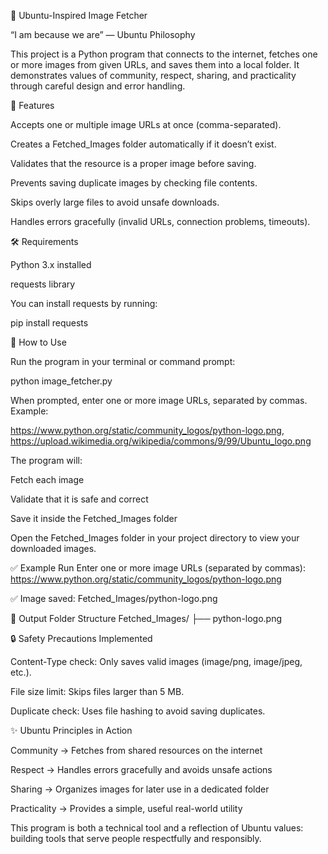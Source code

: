 📸 Ubuntu-Inspired Image Fetcher

“I am because we are” — Ubuntu Philosophy

This project is a Python program that connects to the internet, fetches one or more images from given URLs, and saves them into a local folder. It demonstrates values of community, respect, sharing, and practicality through careful design and error handling.


🎯 Features

Accepts one or multiple image URLs at once (comma-separated).

Creates a Fetched_Images folder automatically if it doesn’t exist.

Validates that the resource is a proper image before saving.

Prevents saving duplicate images by checking file contents.

Skips overly large files to avoid unsafe downloads.

Handles errors gracefully (invalid URLs, connection problems, timeouts).


🛠️ Requirements

Python 3.x installed


requests
 library


You can install requests by running:

pip install requests


🚀 How to Use

Run the program in your terminal or command prompt:

python image_fetcher.py



When prompted, enter one or more image URLs, separated by commas.
Example:

https://www.python.org/static/community_logos/python-logo.png, https://upload.wikimedia.org/wikipedia/commons/9/99/Ubuntu_logo.png



The program will:

Fetch each image

Validate that it is safe and correct

Save it inside the Fetched_Images folder

Open the Fetched_Images folder in your project directory to view your downloaded images.


✅ Example Run
Enter one or more image URLs (separated by commas): https://www.python.org/static/community_logos/python-logo.png

✅ Image saved: Fetched_Images/python-logo.png


📂 Output Folder Structure
Fetched_Images/
  ├── python-logo.png


🔒 Safety Precautions Implemented

Content-Type check: Only saves valid images (image/png, image/jpeg, etc.).

File size limit: Skips files larger than 5 MB.

Duplicate check: Uses file hashing to avoid saving duplicates.


✨ Ubuntu Principles in Action

Community → Fetches from shared resources on the internet

Respect → Handles errors gracefully and avoids unsafe actions

Sharing → Organizes images for later use in a dedicated folder

Practicality → Provides a simple, useful real-world utility

This program is both a technical tool and a reflection of Ubuntu values: building tools that serve people respectfully and responsibly.
